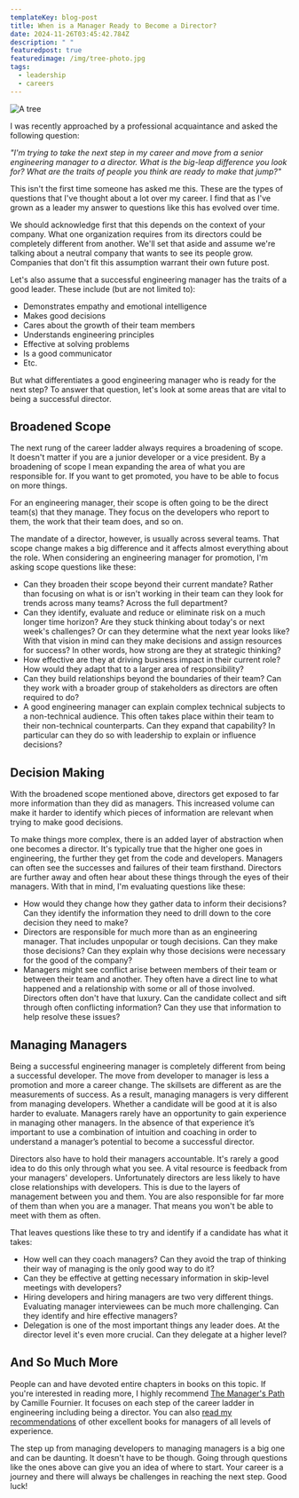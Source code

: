 ```yaml
---
templateKey: blog-post
title: When is a Manager Ready to Become a Director?
date: 2024-11-26T03:45:42.784Z
description: " "
featuredpost: true
featuredimage: /img/tree-photo.jpg
tags:
  - leadership
  - careers
---
```

![A tree](/img/tree-photo.jpg "A tree")

I was recently approached by a professional acquaintance and asked the following question:

_"I'm trying to take the next step in my career and move from a senior engineering manager to a director. What is the big-leap difference you look for? What are the traits of people you think are ready to make that jump?"_

This isn't the first time someone has asked me this. These are the types of questions that I've thought about a lot over my career. I find that as I've grown as a leader my answer to questions like this has evolved over time.

We should acknowledge first that this depends on the context of your company. What one organization requires from its directors could be completely different from another. We'll set that aside and assume we're talking about a neutral company that wants to see its people grow. Companies that don't fit this assumption warrant their own future post.

Let's also assume that a successful engineering manager has the traits of a good leader. These include (but are not limited to):

* Demonstrates empathy and emotional intelligence  
* Makes good decisions  
* Cares about the growth of their team members  
* Understands engineering principles  
* Effective at solving problems  
* Is a good communicator  
* Etc.

But what differentiates a good engineering manager who is ready for the next step? To answer that question, let's look at some areas that are vital to being a successful director.

## Broadened Scope

The next rung of the career ladder always requires a broadening of scope. It doesn't matter if you are a junior developer or a vice president. By a broadening of scope I mean expanding the area of what you are responsible for. If you want to get promoted, you have to be able to focus on more things.

For an engineering manager, their scope is often going to be the direct team(s) that they manage. They focus on the developers who report to them, the work that their team does, and so on.

The mandate of a director, however, is usually across several teams. That scope change makes a big difference and it affects almost everything about the role. When considering an engineering manager for promotion, I'm asking scope questions like these:

* Can they broaden their scope beyond their current mandate? Rather than focusing on what is or isn't working in their team can they look for trends across many teams? Across the full department?  
* Can they identify, evaluate and reduce or eliminate risk on a much longer time horizon? Are they stuck thinking about today's or next week's challenges? Or can they determine what the next year looks like? With that vision in mind can they make decisions and assign resources for success? In other words, how strong are they at strategic thinking?  
* How effective are they at driving business impact in their current role? How would they adapt that to a larger area of responsibility?  
* Can they build relationships beyond the boundaries of their team?  Can they work with a broader group of stakeholders as directors are often required to do?  
* A good engineering manager can explain complex technical subjects to a non-technical audience. This often takes place within their team to their non-technical counterparts. Can they expand that capability? In particular can they do so with leadership to explain or influence decisions?

## Decision Making

With the broadened scope mentioned above, directors get exposed to far more information than they did as managers. This increased volume can make it harder to identify which pieces of information are relevant when trying to make good decisions.

To make things more complex, there is an added layer of abstraction when one becomes a director. It's typically true that the higher one goes in engineering, the further they get from the code and developers. Managers can often see the successes and failures of their team firsthand. Directors are further away and often hear about these things through the eyes of their managers. With that in mind, I'm evaluating questions like these:

* How would they change how they gather data to inform their decisions? Can they identify the information they need to drill down to the core decision they need to make?  
* Directors are responsible for much more than as an engineering manager. That includes unpopular or tough decisions. Can they make those decisions? Can they explain why those decisions were necessary for the good of the company?  
* Managers might see conflict arise between members of their team or between their team and another. They often have a direct line to what happened and a relationship with some or all of those involved. Directors often don't have that luxury. Can the candidate collect and sift through often conflicting information? Can they use that information to help resolve these issues?

## Managing Managers

Being a successful engineering manager is completely different from being a successful developer. The move from developer to manager is less a promotion and more a career change.  The skillsets are different as are the measurements of success. As a result, managing managers is very different from managing developers. Whether a candidate will be good at it is also harder to evaluate. Managers rarely have an opportunity to gain experience in managing other managers. In the absence of that experience it’s important to use a combination of intuition and coaching in order to understand a manager’s potential to become a successful director.

Directors also have to hold their managers accountable. It's rarely a good idea to do this only through what you see. A vital resource is feedback from your managers' developers. Unfortunately directors are less likely to have close relationships with developers. This is due to the layers of management between you and them. You are also responsible for far more of them than when you are a manager. That means you won't be able to meet with them as often.

That leaves questions like these to try and identify if a candidate has what it takes:

* How well can they coach managers? Can they avoid the trap of thinking their way of managing is the only good way to do it?  
* Can they be effective at getting necessary information in skip-level meetings with developers?  
* Hiring developers and hiring managers are two very different things. Evaluating manager interviewees can be much more challenging. Can they identify and hire effective managers?  
* Delegation is one of the most important things any leader does. At the director level it's even more crucial. Can they delegate at a higher level?

## And So Much More

People can and have devoted entire chapters in books on this topic. If you're interested in reading more, I highly recommend [The Manager's Path](https://www.oreilly.com/library/view/the-managers-path/9781491973882/) by Camille Fournier. It focuses on each step of the career ladder in engineering including being a director. You can also [read my recommendations](https://chrisseifert.io/blog/2023-11-06-leadership-books/) of other excellent books for managers of all levels of experience.

The step up from managing developers to managing managers is a big one and can be daunting. It doesn't have to be though. Going through questions like the ones above can give you an idea of where to start. Your career is a journey and there will always be challenges in reaching the next step. Good luck\!

